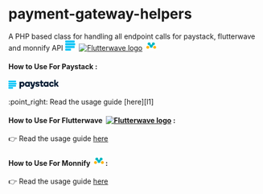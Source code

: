 # payment-gateway-helpers
A PHP based class for handling all endpoint calls for paystack, flutterwave and monnify API
<a href="https://www.paystack.com/" target="_blank" rel="noreferrer"><img src="/logos/paystack.svg" title="Paystack" alt="Paystack logo" width="20" height="20"/></a>&nbsp;
<a href="https://www.flutterwave.com/" target="_blank" rel="noreferrer"><img src="/logos/flutterwave.svg" title="Flutterwave" alt="Flutterwave logo" width="20" height="20"/></a>&nbsp;
<a href="https://www.monnify.com/" target="_blank" rel="noreferrer"><img src="/logos/monnify.svg" title="Monnify" alt="Monnify logo" width="20" height="20"/></a> 

#### How to Use For Paystack :
<p>
<a href="https://www.paystack.com/" target="_blank" rel="noreferrer"><img src="/logos/paystack-2.svg" title="Paystack" alt="Paystack logo" width="100" height="auto"/></a> 
</p>
:point_right: Read the usage guide [here][l1] 

#### How to Use For Flutterwave &nbsp;<a href="https://www.paystack.com/" target="_blank" rel="noreferrer"><img src="/logos/flutterwave.svg" title="Flutterwave" alt="Flutterwave logo" width="20" height="20"/></a> :
:point_right: Read the usage guide [here][l2] 

#### How to Use For Monnify &nbsp;<a href="https://www.paystack.com/" target="_blank" rel="noreferrer"><img src="/logos/monnify.svg" title="Monnify" alt="Monnify logo" width="20" height="20"/></a> :
:point_right: Read the usage guide [here][l3] 
   
[link-author]: https://linkedin.com/in/adoagwai-godswill
[l1]: <https://github.com/euroadams/payment-gateway-helpers/tree/main/paystack/README.md>
[l2]: <https://github.com/euroadams/payment-gateway-helpers/tree/main/flutterwave/README.md>
[l3]: <https://github.com/euroadams/payment-gateway-helpers/tree/main/monnify/README.md>



